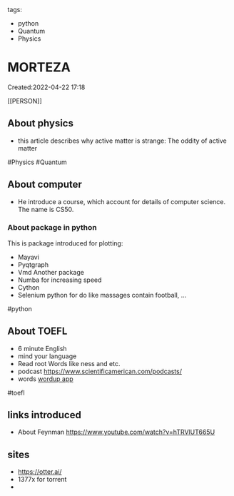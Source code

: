 
tags:
- python
- Quantum
- Physics


# MORTEZA
Created:2022-04-22 17:18

[[PERSON]]



## About physics


- this article describes why active matter is strange: The oddity of active matter

#Physics #Quantum

## About computer
- He introduce a course, which account for details of computer science. The name is CS50.

 
 ### About package in python
 
This is package introduced for plotting:
  - Mayavi
  - Pyqtgraph
  - Vmd
Another package
  - Numba for increasing speed
  - Cython
  - Selenium python for do like massages contain football, …

#python

## About TOEFL

- 6 minute English
- mind your language
- Read  root Words like ness and etc.
- podcast https://www.scientificamerican.com/podcasts/
- words [wordup app](https://www.wordupapp.co/)

#toefl


## links introduced

- About Feynman https://www.youtube.com/watch?v=hTRVlUT665U


## sites

- https://otter.ai/
- 1377x for torrent
- 


